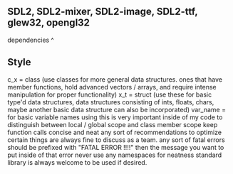 ## SDL2, SDL2-mixer, SDL2-image, SDL2-ttf, glew32, opengl32

dependencies ^

## Style

c_x = class (use classes for more general data structures. ones that have member functions, hold advanced vectors / arrays, and require
intense manipulation for proper functionality)
x_t = struct (use these for basic type'd data structures, data structures consisting of ints, floats, chars, maybe another basic data structure
can also be incorporated)
var_name = for basic variable names
using this is very important inside of my code to distinguish between local / global scope and class member scope
keep function calls concise and neat
any sort of recommendations to optimize certain things are always fine to discuss as a team.
any sort of fatal errors should be prefixed with "FATAL ERROR !!!!" then the message you want to put inside of that error
never use any namespaces for neatness
standard library is always welcome to be used if desired.
